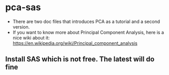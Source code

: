 # pca-sas

- There are two doc files that introduces PCA as a tutorial and a second version. 
- If you want to know more about Principal Component Analysis, here is a nice wiki about it: https://en.wikipedia.org/wiki/Principal_component_analysis

## Install SAS which is not free. The latest will do fine
